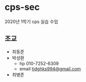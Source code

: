 # cps-sec
2020년 1학기 cps 실습 수업

## 조교

  - 최동준
  - 박성환
    - hp 010-7252-6309
	- email tjdghks994@gmail.com
  - 최병준

